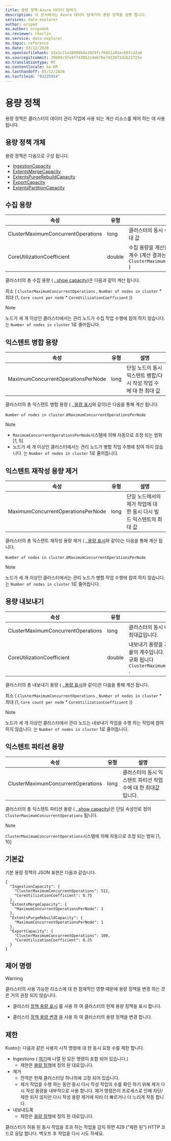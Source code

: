 ```yaml
---
title: 용량 정책-Azure 데이터 탐색기
description: 이 문서에서는 Azure 데이터 탐색기의 용량 정책을 설명 합니다.
services: data-explorer
author: orspod
ms.author: orspodek
ms.reviewer: rkarlin
ms.service: data-explorer
ms.topic: reference
ms.date: 03/12/2020
ms.openlocfilehash: 15a1c21a38999b0a3929fcf0451a91ec607ca2a8
ms.sourcegitcommit: 39b04c97e9ff43052cdeb7be7422072d2b21725e
ms.translationtype: MT
ms.contentlocale: ko-KR
ms.lasthandoff: 05/12/2020
ms.locfileid: "83225924"
---
```

# <a name="capacity-policy"></a>용량 정책

용량 정책은 클러스터의 데이터 관리 작업에 사용 되는 계산 리소스를 제어 하는 데 사용 됩니다.

## <a name="the-capacity-policy-object"></a>용량 정책 개체

용량 정책은 다음으로 구성 됩니다.

* [IngestionCapacity](#ingestion-capacity)
* [ExtentsMergeCapacity](#extents-merge-capacity)
* [ExtentsPurgeRebuildCapacity](#extents-purge-rebuild-capacity)
* [ExportCapacity](#export-capacity)
* [ExtentsPartitionCapacity](#extents-partition-capacity)

## <a name="ingestion-capacity"></a>수집 용량

|속성                           |유형    |설명                                                                                                                                                                               |
|-----------------------------------|--------|------------------------------------------------------------------------------------------------------------------------------------------------------------------------------------------|
|ClusterMaximumConcurrentOperations |long    |클러스터의 동시 수집 작업 수에 대 한 최대 값                                                                                                            |
|CoreUtilizationCoefficient         |double  |수집 용량을 계산할 때 사용할 코어 비율의 계수 (계산 결과는 항상에 의해 정규화 됨 `ClusterMaximumConcurrentOperations` ) |                                                                                                                             |

클러스터의 총 수집 용량 ( [. show capacity](../management/diagnostics.md#show-capacity))은 다음과 같이 계산 됩니다.

최소 ( `ClusterMaximumConcurrentOperations` , `Number of nodes in cluster` * 최대 (1, `Core count per node`  *  `CoreUtilizationCoefficient` ))

> [!Note]
> 노드가 세 개 이상인 클러스터에서는 관리 노드가 수집 작업 수행에 참여 하지 않습니다. 는 `Number of nodes in cluster` 1로 줄어듭니다.

## <a name="extents-merge-capacity"></a>익스텐트 병합 용량

|속성                           |유형    |설명                                                                                    |
|-----------------------------------|--------|-----------------------------------------------------------------------------------------------|
|MaximumConcurrentOperationsPerNode |long    |단일 노드의 동시 익스텐트 병합/다시 작성 작업 수에 대 한 최대 값 |

클러스터의 총 익스텐트 병합 용량 ( [. 용량 표시](../management/diagnostics.md#show-capacity)와 같이)은 다음을 통해 계산 됩니다.

`Number of nodes in cluster`.x`MaximumConcurrentOperationsPerNode`

> [!Note]
> * `MaximumConcurrentOperationsPerNode`시스템에 의해 자동으로 조정 되는 범위 [1, 5]
> * 노드가 세 개 이상인 클러스터에서는 관리 노드가 병합 작업 수행에 참여 하지 않습니다. 는 `Number of nodes in cluster` 1로 줄어듭니다.

## <a name="extents-purge-rebuild-capacity"></a>익스텐트 재작성 용량 제거

|속성                           |유형    |설명                                                                                                                           |
|-----------------------------------|--------|--------------------------------------------------------------------------------------------------------------------------------------|
|MaximumConcurrentOperationsPerNode |long    |단일 노드에서의 제거 작업에 대 한 동시 다시 빌드 익스텐트의 최대 값 |

클러스터의 총 익스텐트 재작성 용량 제거 ( [. 용량 표시](../management/diagnostics.md#show-capacity)와 같이)는 다음을 통해 계산 됩니다.

`Number of nodes in cluster`.x`MaximumConcurrentOperationsPerNode`

> [!Note]
> 노드가 세 개 이상인 클러스터에서는 관리 노드가 병합 작업 수행에 참여 하지 않습니다. 는 `Number of nodes in cluster` 1로 줄어듭니다.

## <a name="export-capacity"></a>용량 내보내기

|속성                           |유형    |설명                                                                                                                                                                            |
|-----------------------------------|--------|---------------------------------------------------------------------------------------------------------------------------------------------------------------------------------------|
|ClusterMaximumConcurrentOperations |long    |클러스터의 동시 내보내기 작업 수에 대 한 최대값입니다.                                                                                                           |
|CoreUtilizationCoefficient         |double  |내보내기 용량을 계산할 때 사용할 코어 비율의 계수입니다. 계산 결과는 항상으로 정규화 됩니다 `ClusterMaximumConcurrentOperations` . |

클러스터의 총 내보내기 용량 ( [. 용량 표시](../management/diagnostics.md#show-capacity)와 같이)은 다음을 통해 계산 됩니다.

최소 ( `ClusterMaximumConcurrentOperations` , `Number of nodes in cluster` * 최대 (1, `Core count per node`  *  `CoreUtilizationCoefficient` ))

> [!Note]
> 노드가 세 개 이상인 클러스터에서 관리 노드는 내보내기 작업을 수행 하는 작업에 참여 하지 않습니다. 는 `Number of nodes in cluster` 1로 줄어듭니다.

## <a name="extents-partition-capacity"></a>익스텐트 파티션 용량

|속성                           |유형    |설명                                                                             |
|-----------------------------------|--------|----------------------------------------------------------------------------------------|
|ClusterMaximumConcurrentOperations |long    |클러스터의 동시 익스텐트 파티션 작업 수에 대 한 최대값입니다. |

클러스터의 총 익스텐트 파티션 용량 ( [. show capacity](../management/diagnostics.md#show-capacity))은 단일 속성인로 정의 `ClusterMaximumConcurrentOperations` 됩니다.

> [!Note]
> `ClusterMaximumConcurrentOperations`시스템에 의해 자동으로 조정 되는 범위 [1, 10]

## <a name="defaults"></a>기본값

기본 용량 정책의 JSON 표현은 다음과 같습니다.

```kusto 
{
  "IngestionCapacity": {
    "ClusterMaximumConcurrentOperations": 512,
    "CoreUtilizationCoefficient": 0.75
  },
  "ExtentsMergeCapacity": {
    "MaximumConcurrentOperationsPerNode": 1
  },
  "ExtentsPurgeRebuildCapacity": {
    "MaximumConcurrentOperationsPerNode": 1
  },
  "ExportCapacity": {
    "ClusterMaximumConcurrentOperations": 100,
    "CoreUtilizationCoefficient": 0.25
  }
}
```

## <a name="control-commands"></a>제어 명령

> [!WARNING]
> 클러스터의 사용 가능한 리소스에 대 한 잠재적인 영향 때문에 용량 정책을 변경 하는 것은 거의 권장 되지 않습니다.

* 클러스터 [정책 용량 표시](capacity-policy.md#show-cluster-policy-capacity) 를 사용 하 여 클러스터의 현재 용량 정책을 표시 합니다.

* 클러스터 [정책 용량 변경](capacity-policy.md#alter-cluster-policy-capacity) 을 사용 하 여 클러스터의 용량 정책을 변경 합니다.

## <a name="throttling"></a>제한

Kusto는 다음과 같은 사용자 시작 명령에 대 한 동시 요청 수를 제한 합니다.

* Ingestions ( [여기](../management/data-ingestion/index.md)에 나열 된 모든 명령이 포함 되어 있습니다.)
   * 제한은 [용량 정책](#capacity-policy)에 정의 된 대로입니다.
* 제거
   * 전역은 현재 클러스터당 하나의에 고정 되어 있습니다.
   * 제거 작업을 수행 하는 동안 동시 다시 작성 작업의 수를 확인 하기 위해 제거 다시 작성 용량을 내부적으로 사용 합니다. 제거 명령은이 프로세스로 인해 차단/제한 되지 않지만 다시 작성 용량 제거에 따라 더 빠르거나 더 느리게 작동 합니다.
* 내보내도록
   * 제한은 [용량 정책](#capacity-policy)에 정의 된 대로입니다.

클러스터가 허용 된 동시 작업을 초과 하는 작업을 감지 하면 429 ("제한 된") HTTP 코드로 응답 합니다.
백오프 후 작업을 다시 시도 하세요.
